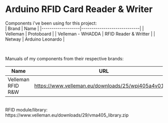 # Arduino RFID Card Reader & Writer
Components i've been using for this project: <br>
| Brand             | Name                        |
|-------------------|-----------------------------|
| Velleman          | Protoboard                  |
| Velleman - WHADDA | RFID Reader & Writter       |
| Netway            | Arduino Leonardo            |

<br>

Manuals of my components from their respective brands:

| Name              | URL                                                  |
|-------------------|------------------------------------------------------|
| Velleman RFID R&W | https://www.velleman.eu/downloads/25/wpi405a4v01.pdf |

<br>
RFID module/library: https://www.velleman.eu/downloads/29/vma405_library.zip
